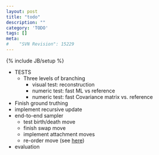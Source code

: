 ```yaml
---
layout: post
title: "todo"
description: ""
category: 'TODO'
tags: []
meta: 
#    "SVN Revision": 15229
---
```

{% include JB/setup %}

* TESTS
    * Three levels of branching
        * visual test: reconstruction
        * numeric test: fast ML vs reference
        * numeric test: fast Covariance matrix vs. reference
* Finish ground truthing
* implement recursive update
* end-to-end sampler
    * test birth/death move
    * finish swap move
    * implement attachment moves
    * re-order move (see [here]({{site.baseurl}}/2013/09/24/todo/))
* evaluation
